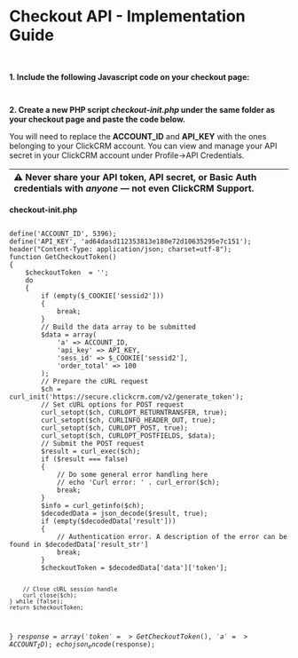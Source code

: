 <h1>Checkout API - Implementation Guide</h1><br>
<p><strong>1. Include the following Javascript code on your checkout page:</strong><br></p>

<code><script type="text/javascript">var ClickCRM_DoCheckout=function(){var s,o,a="",i="",n={result:0,result_str:"Oops! Something went wrong. Please try again"};function r(e){var t=n;try{t=JSON.parse(this.responseText)}catch(e){}o(t)}function c(e){o(n)}function u(e){o(n)}function l(e){var t,n;0<e.status||(t=e,(n=new XMLHttpRequest).submittedData=t,n.addEventListener("load",r),n.addEventListener("error",c),n.addEventListener("abort",u),n.open("post",t.receiver,!0),n.setRequestHeader("Content-Type",t.contentType),n.send(t.segments.join("&")))}function t(e){var t,n,s;this.contentType="application/x-www-form-urlencoded",this.receiver="https://secure.clickcrm.com/v2/docheckout",this.status=0,this.segments=["a="+i,"t="+a];for(var o=escape,r=0;r<e.elements.length;r++)if((s=e.elements[r]).hasAttribute("name"))if("FILE"===(n="INPUT"===s.nodeName.toUpperCase()?s.getAttribute("type").toUpperCase():"TEXT")&&0<s.files.length)for(t=0;t<s.files.length;this.segments.push(o(s.name)+"="+o(s.files[t++].name)));else("RADIO"!==n&&"CHECKBOX"!==n||s.checked)&&this.segments.push(o(s.name)+"="+o(s.value));a="",l(this)}function p(n){var s=new XMLHttpRequest;s.addEventListener("load",function(e){var t;try{s.readyState===s.DONE&&200===s.status&&(t=JSON.parse(s.responseText),a=t.token,i=t.a,"function"==typeof n&&n())}catch(e){}}),s.open("GET","checkout-init.php"),s.send()}function h(e){console.log("FORM: "+s),console.log("CHECKOUT: "+a),new t(s)}return p(),function(e,t){var n;s=document.getElementById(e),o=t,n=h,""!==a?(console.log("USING EXISTING TOKEN"),n()):(console.log("GETTING NEW TOKEN"),p(n))}}();</script>
</code>

<p><strong>2. Create a new PHP script <i>checkout-init.php</i> under the same folder as your checkout page and paste the code below.</strong><br></p>
<p>You will need to replace the <b>ACCOUNT_ID</b> and <b>API_KEY</b> with the ones belonging to your ClickCRM account. You can view and manage your API secret in your ClickCRM account under Profile->API Credentials</strong>.
<br></p>
<table>
<thead>
<tr>
<th align="left"><g-emoji class="g-emoji" alias="warning" fallback-src="https://assets-cdn.github.com/images/icons/emoji/unicode/26a0.png">⚠️</g-emoji> Never share your API token, API secret, or Basic Auth credentials with <em>anyone</em> — not even ClickCRM Support.</th>
</tr>
</thead>
</table>
<p><b>checkout-init.php</b></p>
<pre>
<code>
define('ACCOUNT_ID', 5396);
define('API_KEY', 'ad64dasd112353813e180e72d10635295e7c151');
header("Content-Type: application/json; charset=utf-8");
function GetCheckoutToken()
{
    $checkoutToken  = '';
    do
    {
        if (empty($_COOKIE['sessid2']))
        {
            break;
        }
        // Build the data array to be submitted
        $data = array(
            'a' => ACCOUNT_ID,
            'api_key' => API_KEY,
            'sess_id' => $_COOKIE['sessid2'],
            'order_total' => 100
        );
        // Prepare the cURL request
        $ch = curl_init('https://secure.clickcrm.com/v2/generate_token');
        // Set cURL options for POST request
        curl_setopt($ch, CURLOPT_RETURNTRANSFER, true);
        curl_setopt($ch, CURLINFO_HEADER_OUT, true);
        curl_setopt($ch, CURLOPT_POST, true);
        curl_setopt($ch, CURLOPT_POSTFIELDS, $data);
        // Submit the POST request
        $result = curl_exec($ch);
        if ($result === false)
        {
            // Do some general error handling here
            // echo 'Curl error: ' . curl_error($ch);
            break;
        }
        $info = curl_getinfo($ch);
        $decodedData = json_decode($result, true);
        if (empty($decodedData['result']))
        {
            // Authentication error. A description of the error can be found in $decodedData['result_str']
            break;
        }
        $checkoutToken = $decodedData['data']['token'];

        // Close cURL session handle
        curl_close($ch);
    } while (false);
    return $checkoutToken;
}
$response = array('token' => GetCheckoutToken(), 'a' => ACCOUNT_ID);
echo json_encode($response);
</code>
</pre>
